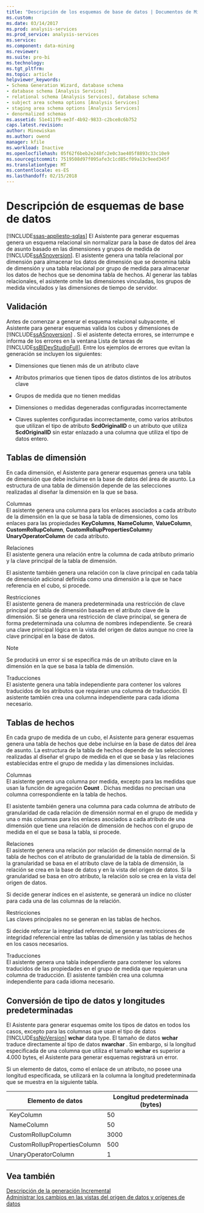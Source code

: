 ```yaml
---
title: "Descripción de los esquemas de base de datos | Documentos de Microsoft"
ms.custom: 
ms.date: 03/14/2017
ms.prod: analysis-services
ms.prod_service: analysis-services
ms.service: 
ms.component: data-mining
ms.reviewer: 
ms.suite: pro-bi
ms.technology: 
ms.tgt_pltfrm: 
ms.topic: article
helpviewer_keywords:
- Schema Generation Wizard, database schema
- database schema [Analysis Services]
- relational schema [Analysis Services], database schema
- subject area schema options [Analysis Services]
- staging area schema options [Analysis Services]
- denormalized schemas
ms.assetid: 51e411f9-ee3f-4b92-9833-c2bce8c6b752
caps.latest.revision: 
author: Minewiskan
ms.author: owend
manager: kfile
ms.workload: Inactive
ms.openlocfilehash: 05f62f6beb2e248fc2e0c3ae405f8893c33c10e9
ms.sourcegitcommit: 7519508d97f095afe3c1cd85cf09a13c9eed345f
ms.translationtype: MT
ms.contentlocale: es-ES
ms.lasthandoff: 02/15/2018
---
```

# <a name="understanding-the-database-schemas"></a>Descripción de esquemas de base de datos
[!INCLUDE[ssas-appliesto-sqlas](../../includes/ssas-appliesto-sqlas.md)]
El Asistente para generar esquemas genera un esquema relacional sin normalizar para la base de datos del área de asunto basado en las dimensiones y grupos de medida de [!INCLUDE[ssASnoversion](../../includes/ssasnoversion-md.md)]. El asistente genera una tabla relacional por dimensión para almacenar los datos de dimensión que se denomina tabla de dimensión y una tabla relacional por grupo de medida para almacenar los datos de hechos que se denomina tabla de hechos. Al generar las tablas relacionales, el asistente omite las dimensiones vinculadas, los grupos de medida vinculados y las dimensiones de tiempo de servidor.  
  
## <a name="validation"></a>Validación  
 Antes de comenzar a generar el esquema relacional subyacente, el Asistente para generar esquemas valida los cubos y dimensiones de [!INCLUDE[ssASnoversion](../../includes/ssasnoversion-md.md)] . Si el asistente detecta errores, se interrumpe e informa de los errores en la ventana Lista de tareas de [!INCLUDE[ssBIDevStudioFull](../../includes/ssbidevstudiofull-md.md)]. Entre los ejemplos de errores que evitan la generación se incluyen los siguientes:  
  
-   Dimensiones que tienen más de un atributo clave  
  
-   Atributos primarios que tienen tipos de datos distintos de los atributos clave  
  
-   Grupos de medida que no tienen medidas  
  
-   Dimensiones o medidas degeneradas configuradas incorrectamente  
  
-   Claves suplentes configuradas incorrectamente, como varios atributos que utilizan el tipo de atributo **ScdOriginalID** o un atributo que utiliza **ScdOriginalID** sin estar enlazado a una columna que utiliza el tipo de datos entero.  
  
## <a name="dimension-tables"></a>Tablas de dimensión  
 En cada dimensión, el Asistente para generar esquemas genera una tabla de dimensión que debe incluirse en la base de datos del área de asunto. La estructura de una tabla de dimensión depende de las selecciones realizadas al diseñar la dimensión en la que se basa.  
  
 Columnas  
 El asistente genera una columna para los enlaces asociados a cada atributo de la dimensión en la que se basa la tabla de dimensiones, como los enlaces para las propiedades **KeyColumns**, **NameColumn**, **ValueColumn**, **CustomRollupColumn**, **CustomRollupPropertiesColumn**y **UnaryOperatorColumn** de cada atributo.  
  
 Relaciones  
 El asistente genera una relación entre la columna de cada atributo primario y la clave principal de la tabla de dimensión.  
  
 El asistente también genera una relación con la clave principal en cada tabla de dimensión adicional definida como una dimensión a la que se hace referencia en el cubo, si procede.  
  
 Restricciones  
 El asistente genera de manera predeterminada una restricción de clave principal por tabla de dimensión basada en el atributo clave de la dimensión. Si se genera una restricción de clave principal, se genera de forma predeterminada una columna de nombres independiente. Se creará una clave principal lógica en la vista del origen de datos aunque no cree la clave principal en la base de datos.  
  
> [!NOTE]  
>  Se producirá un error si se especifica más de un atributo clave en la dimensión en la que se basa la tabla de dimensión.  
  
 Traducciones  
 El asistente genera una tabla independiente para contener los valores traducidos de los atributos que requieran una columna de traducción. El asistente también crea una columna independiente para cada idioma necesario.  
  
## <a name="fact-tables"></a>Tablas de hechos  
 En cada grupo de medida de un cubo, el Asistente para generar esquemas genera una tabla de hechos que debe incluirse en la base de datos del área de asunto. La estructura de la tabla de hechos depende de las selecciones realizadas al diseñar el grupo de medida en el que se basa y las relaciones establecidas entre el grupo de medida y las dimensiones incluidas.  
  
 Columnas  
 El asistente genera una columna por medida, excepto para las medidas que usan la función de agregación **Count** . Dichas medidas no precisan una columna correspondiente en la tabla de hechos.  
  
 El asistente también genera una columna para cada columna de atributo de granularidad de cada relación de dimensión normal en el grupo de medida y una o más columnas para los enlaces asociados a cada atributo de una dimensión que tiene una relación de dimensión de hechos con el grupo de medida en el que se basa la tabla, si procede.  
  
 Relaciones  
 El asistente genera una relación por relación de dimensión normal de la tabla de hechos con el atributo de granularidad de la tabla de dimensión. Si la granularidad se basa en el atributo clave de la tabla de dimensión, la relación se crea en la base de datos y en la vista del origen de datos. Si la granularidad se basa en otro atributo, la relación solo se crea en la vista del origen de datos.  
  
 Si decide generar índices en el asistente, se generará un índice no clúster para cada una de las columnas de la relación.  
  
 Restricciones  
 Las claves principales no se generan en las tablas de hechos.  
  
 Si decide reforzar la integridad referencial, se generan restricciones de integridad referencial entre las tablas de dimensión y las tablas de hechos en los casos necesarios.  
  
 Traducciones  
 El asistente genera una tabla independiente para contener los valores traducidos de las propiedades en el grupo de medida que requieran una columna de traducción. El asistente también crea una columna independiente para cada idioma necesario.  
  
## <a name="data-type-conversion-and-default-lengths"></a>Conversión de tipo de datos y longitudes predeterminadas  
 El Asistente para generar esquemas omite los tipos de datos en todos los casos, excepto para las columnas que usan el tipo de datos [!INCLUDE[ssNoVersion](../../includes/ssnoversion-md.md)] **wchar** data type. El tamaño de datos **wchar** traduce directamente al tipo de datos **nvarchar** . Sin embargo, si la longitud especificada de una columna que utiliza el tamaño **wchar** es superior a 4.000 bytes, el Asistente para generar esquemas registrará un error.  
  
 Si un elemento de datos, como el enlace de un atributo, no posee una longitud especificada, se utilizará en la columna la longitud predeterminada que se muestra en la siguiente tabla.  
  
|Elemento de datos|Longitud predeterminada (bytes)|  
|---------------|------------------------------|  
|KeyColumn|50|  
|NameColumn|50|  
|CustomRollupColumn|3000|  
|CustomRollupPropertiesColumn|500|  
|UnaryOperatorColumn|1|  
  
## <a name="see-also"></a>Vea también  
 [Descripción de la generación Incremental](../../analysis-services/multidimensional-models/understanding-incremental-generation.md)   
 [Administrar los cambios en las vistas del origen de datos y orígenes de datos](../../analysis-services/multidimensional-models/manage-changes-to-data-source-views-and-data-sources.md)  
  
  
